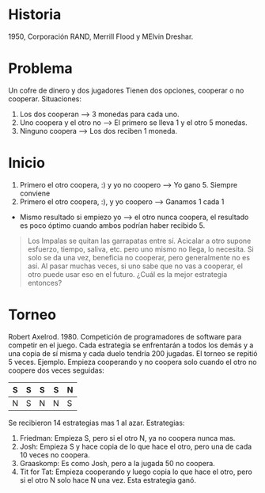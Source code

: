 # Historia
1950, Corporación RAND, Merrill Flood y MElvin Dreshar.

# Problema
Un cofre de dinero y dos jugadores
Tienen dos opciones, cooperar o no cooperar.
Situaciones:
1. Los dos cooperan --> 3 monedas para cada uno.
2. Uno coopera y el otro no --> El primero se lleva 1 y el otro 5 monedas.
3. Ninguno coopera --> Los dos reciben 1 moneda.

# Inicio
1. Primero el otro coopera, :) y yo no coopero --> Yo gano 5. Siempre conviene
2. Primero el otro coopera, :), y yo coopero --> Ganamos 1 cada 1
- Mismo resultado si empiezo yo --> el otro nunca coopera, el resultado es poco óptimo cuando ambos podrían haber recibido 5.
> Los Impalas se quitan las garrapatas entre sí. Acicalar a otro supone esfuerzo, tiempo, saliva, etc. pero uno mismo no llega, lo necesita.
> Si solo se da una vez, beneficia no cooperar, pero generalmente no es así.
> Al pasar muchas veces, si uno sabe que no vas a cooperar, el otro puede usar eso en el futuro.
> ¿Cuál es la mejor estrategia entonces?

# Torneo
Robert Axelrod. 1980. Competición de programadores de software para competir en el juego.
Cada estrategia se enfrentarán a todos los demás y a una copia de sí misma y cada duelo tendría 200 jugadas.
El torneo se repitió 5 veces.
Ejemplo. Empieza cooperando y no coopera solo cuando el otro no coopere dos veces seguidas:

| S   | S   | S   | S   | N   |
| --- | --- | --- | --- | --- |
| N   | S   | N   | N   | S   |

Se recibieron 14 estrategias mas 1 al azar. 
Estrategias:
1. Friedman: Empieza S, pero si el otro N, ya no coopera nunca mas.
2. Josh: Empieza S y hace copia de lo que hace el otro, pero una de cada 10 veces no coopera.
3. Graaskomp: Es como Josh, pero a la jugada 50 no coopera.
4. Tit for Tat: Empieza cooperando y luego copia lo que hace el otro, pero si el otro N solo hace N una vez. Esta estrategia ganó.

